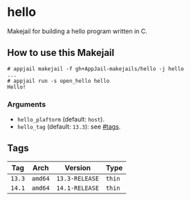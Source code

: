 # hello

Makejail for building a hello program written in C.

## How to use this Makejail

```
# appjail makejail -f gh+AppJail-makejails/hello -j hello
...
# appjail run -s open_hello hello
Hello!
```

### Arguments

* `hello_plaftorm` (default: `host`).
* `hello_tag` (default: `13.3`): see [#tags](#tags).

## Tags

| Tag           | Arch    | Version        | Type   |
| ------------- | --------| -------------- | ------ |
| `13.3`        | `amd64` | `13.3-RELEASE` | `thin` |
| `14.1`        | `amd64` | `14.1-RELEASE` | `thin` |
